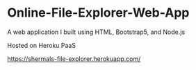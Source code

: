 # Online-File-Explorer-Web-App

A web application I built using HTML, Bootstrap5, and Node.js

Hosted on Heroku PaaS

https://shermals-file-explorer.herokuapp.com/
